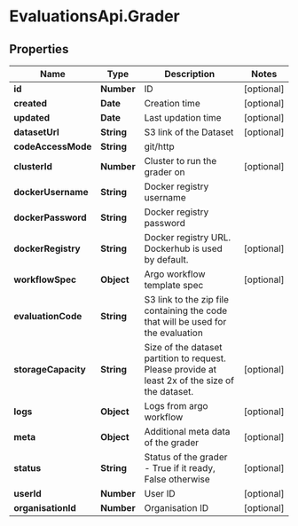 # EvaluationsApi.Grader

## Properties
Name | Type | Description | Notes
------------ | ------------- | ------------- | -------------
**id** | **Number** | ID | [optional] 
**created** | **Date** | Creation time | [optional] 
**updated** | **Date** | Last updation time | [optional] 
**datasetUrl** | **String** | S3 link of the Dataset | [optional] 
**codeAccessMode** | **String** | git/http | 
**clusterId** | **Number** | Cluster to run the grader on | [optional] 
**dockerUsername** | **String** | Docker registry username | 
**dockerPassword** | **String** | Docker registry password | 
**dockerRegistry** | **String** | Docker registry URL. Dockerhub is used by default. | [optional] 
**workflowSpec** | **Object** | Argo workflow template spec | [optional] 
**evaluationCode** | **String** | S3 link to the zip file containing the code that will be used for the evaluation | 
**storageCapacity** | **String** | Size of the dataset partition to request. Please provide at least 2x of the size of the dataset. | [optional] 
**logs** | **Object** | Logs from argo workflow | [optional] 
**meta** | **Object** | Additional meta data of the grader | [optional] 
**status** | **String** | Status of the grader - True if it ready, False otherwise | [optional] 
**userId** | **Number** | User ID | [optional] 
**organisationId** | **Number** | Organisation ID | [optional] 


